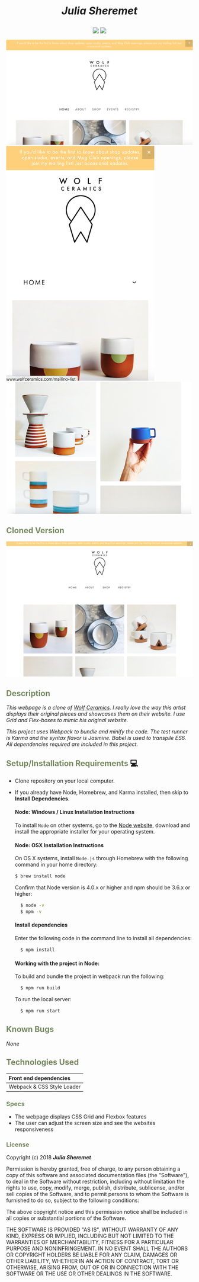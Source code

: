 # _<p align="center">Julia Sheremet</p>_

<p align="center">  
<a href="https://opensource.org/licenses/MIT"><img src="https://img.shields.io/badge/license-MIT-blue.svg"></a>
<a href="https://github.com/RichardLitt/standard-readme"><img src="https://img.shields.io/badge/readme%20style-standard-brightgreen.svg?style=flat-square"></a>
</p>

![Screenshot](src/img/fullscreen.png)
![Screenshot](src/img/mobile.png)
![Screenshot](src/img/minimized.png)

## <span style="color:#74875d;">Cloned Version</span>
![Screenshot](src/img/clone-version.png)

## <span style="color:#74875d;">Description</span>

_This webpage is a clone of <a href="http://www.wolfceramics.com/">Wolf Ceramics</a>. I really love the way this artist displays their original pieces and showcases them on their website. I use Grid and Flex-boxes to mimic his original website._

_This project uses Webpack to bundle and minify the code. The test runner is Karma and the syntax flavor is Jasmine. Babel is used to transpile ES6. All dependencies required are included in this project._

## <span style="color:#74875d;">Setup/Installation Requirements</span> :computer:

* Clone repository on your local computer.
* If you already have Node, Homebrew, and Karma installed, then skip to **Install Dependencies**.

  #### Node: Windows / Linux Installation Instructions
  To install `Node` on other systems, go to the <a href="https://nodejs.org/en/">Node website</a>, download and install the appropriate installer for your operating system.

  #### Node: OSX Installation Instructions
  On OS X systems, install `Node.js` through Homebrew with the following command in your home directory:
    ```sh
    $ brew install node
    ```
  Confirm that Node version is 4.0.x or higher and npm should be 3.6.x or higher:
  ```sh
    $ node -v
    $ npm -v
  ```

  #### Install dependencies
  Enter the following code in the command line to install all dependencies:
  ```sh
    $ npm install
  ```

  #### Working with the project in Node:
  To build and bundle the project in webpack run the following:
  ```sh
    $ npm run build
  ```

  To run the local server:
  ```sh
    $ npm run start
  ```

## <span style="color:#74875d;">Known Bugs</span>

_None_

## <span style="color:#74875d;">Technologies Used</span>

| Front end dependencies |
| :------------ |
| Webpack & CSS Style Loader |

### <span style="color:#74875d;">Specs</span>
* The webpage displays CSS Grid and Flexbox features
* The user can adjust the screen size and see the websites responsiveness

### <span style="color:#74875d;">License</span>

Copyright (c) 2018 ****_Julia Sheremet_****

Permission is hereby granted, free of charge, to any person obtaining a copy of this software and associated documentation files (the "Software"), to deal in the Software without restriction, including without limitation the rights to use, copy, modify, merge, publish, distribute, sublicense, and/or sell copies of the Software, and to permit persons to whom the Software is furnished to do so, subject to the following conditions:

The above copyright notice and this permission notice shall be included in all copies or substantial portions of the Software.

THE SOFTWARE IS PROVIDED "AS IS", WITHOUT WARRANTY OF ANY KIND, EXPRESS OR IMPLIED, INCLUDING BUT NOT LIMITED TO THE WARRANTIES OF MERCHANTABILITY, FITNESS FOR A PARTICULAR PURPOSE AND NONINFRINGEMENT. IN NO EVENT SHALL THE AUTHORS OR COPYRIGHT HOLDERS BE LIABLE FOR ANY CLAIM, DAMAGES OR OTHER LIABILITY, WHETHER IN AN ACTION OF CONTRACT, TORT OR OTHERWISE, ARISING FROM, OUT OF OR IN CONNECTION WITH THE SOFTWARE OR THE USE OR OTHER DEALINGS IN THE SOFTWARE.
